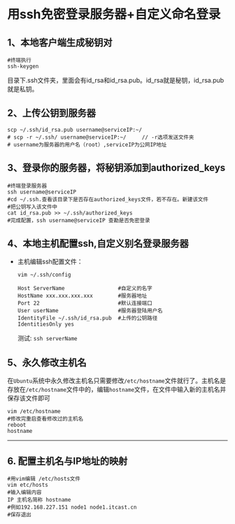 # 用ssh免密登录服务器+自定义命名登录

## 1、本地客户端生成秘钥对

```
#终端执行
ssh-keygen
```

目录下.ssh文件夹，里面会有id_rsa和id_rsa.pub。id_rsa就是秘钥，id_rsa.pub就是私钥。

## 2、上传公钥到服务器

```
scp ~/.ssh/id_rsa.pub username@serviceIP:~/
# scp -r ~/.ssh/ username@serviceIP:~/     // -r选项发送文件夹
# username为服务器的用户名（root）,serviceIP为公网IP地址
```

## 3、登录你的服务器，将秘钥添加到authorized_keys

``` 
#终端登录服务器
ssh username@serviceIP
#cd ~/.ssh.查看该目录下是否存在authorized_keys文件，若不存在。新建该文件
#把公钥写入该文件中
cat id_rsa.pub >> ~/.ssh/authorized_keys
#完成配置，ssh username@serviceIP 查勘是否免密登录
```

## 4、本地主机配置ssh,自定义别名登录服务器

- 主机编辑ssh配置文件：

  ```
  vim ~/.ssh/config
  ```

  ```
  Host ServerName                 #自定义的名字
  HostName xxx.xxx.xxx.xxx        #服务器地址
  Port 22                         #默认连接端口
  User userName                   #服务器登陆用户名
  IdentityFile ~/.ssh/id_rsa.pub  #上传的公钥路径
  IdentitiesOnly yes
  ```

  测试:  `ssh serverName`

## 5、永久修改主机名

在`Ubuntu`系统中永久修改主机名只需要修改`/etc/hostname`文件就行了。主机名是存放在`/etc/hostname`文件中的，编辑`hostname`文件，在文件中输入新的主机名并保存该文件即可

```
vim /etc/hostname
#修改完重启查看修改过的主机名
reboot
hostname
```

--------------------------------

## 6. 配置主机名与IP地址的映射

```
#用vim编辑 /etc/hosts文件
vim etc/hosts
#输入编辑内容
IP 主机名简称 hostname
#例如192.168.227.151 node1 node1.itcast.cn
#保存退出
```







